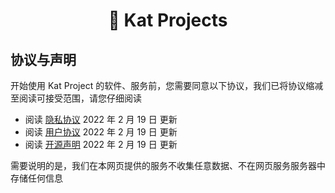 <h1 align="center">🌋 Kat Projects</h1>

## 协议与声明

开始使用 Kat Project 的软件、服务前，您需要同意以下协议，我们已将协议缩减至阅读可接受范围，请您仔细阅读

- 阅读 [隐私协议](privacy-policy.md) 2022 年 2 月 19 日 更新
- 阅读 [用户协议](terms-of-use.md) 2022 年 2 月 19 日 更新
- 阅读 [开源声明](open-source-license.md) 2022 年 2 月 19 日 更新

需要说明的是，我们在本网页提供的服务不收集任意数据、不在网页服务服务器中存储任何信息
